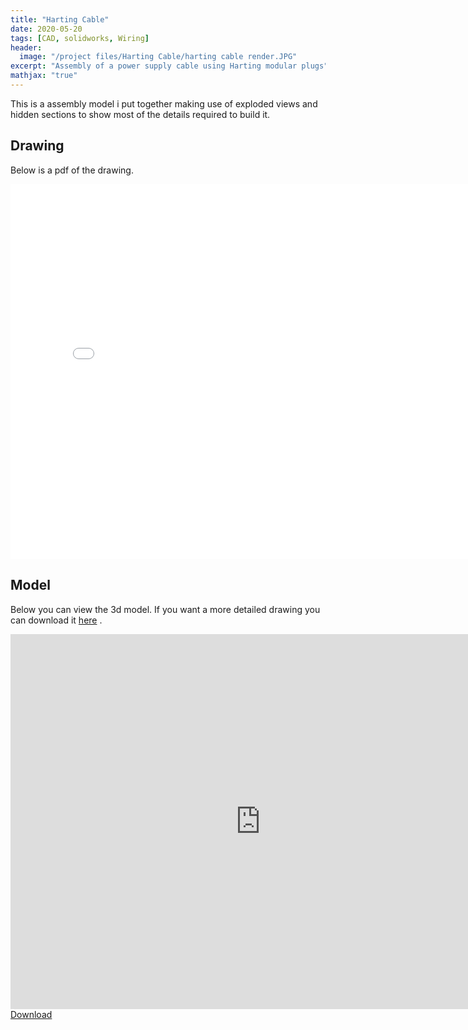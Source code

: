 ```yaml
---
title: "Harting Cable"
date: 2020-05-20
tags: [CAD, solidworks, Wiring]
header:
  image: "/project files/Harting Cable/harting cable render.JPG"
excerpt: "Assembly of a power supply cable using Harting modular plugs"
mathjax: "true"
---
```


This is a assembly model i put together making use of exploded views and hidden sections to show most of the details required to build it. 


## Drawing

Below is a pdf of the drawing. 

<embed src="{{ site.url }}{{ site.baseurl }}/project files/Harting Cable/Harting cable Drawing.PDF" type="application/pdf" width='800' height='600'>



## Model

Below you can view the 3d model. If you want a more detailed drawing you can download it [here](https://drive.google.com/drive/folders/1QIrJfn_UEy3Efqp6MOGzZrpgWH8fngoX?usp=sharing) .

<html>
<iframe scrolling='no' frameborder='0' allowfullscreen='true' src='https://www.3dcontentcentral.com/external-site-embed.aspx?format=3D&catalogid=171&modelid=1352830&width=250&height=250&edraw=true' name='PreviewFrame3D' id='PreviewFrame3D' width='800' height='600'></iframe><br/><a href='https://www.3dcontentcentral.com/download-model.aspx?catalogid=171&id=1352830'>Download</a>
  </html>

